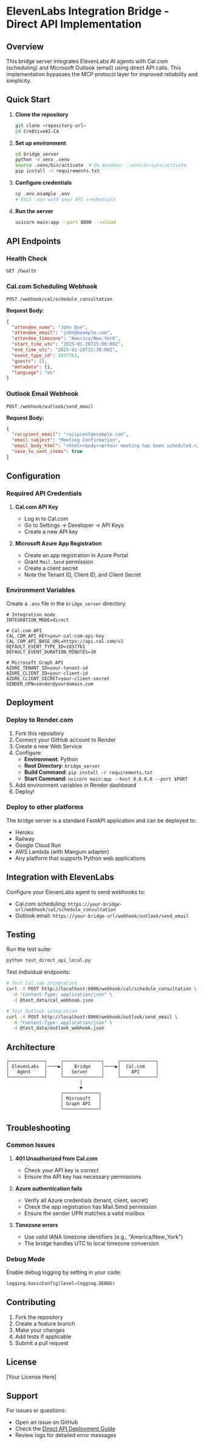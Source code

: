 # ElevenLabs Integration Bridge - Direct API Implementation

## Overview

This bridge server integrates ElevenLabs AI agents with Cal.com (scheduling) and Microsoft Outlook (email) using direct API calls. This implementation bypasses the MCP protocol layer for improved reliability and simplicity.

## Quick Start

1. **Clone the repository**
   ```bash
   git clone <repository-url>
   cd Cre8tiveAI-CA
   ```

2. **Set up environment**
   ```bash
   cd bridge_server
   python -m venv .venv
   source .venv/bin/activate  # On Windows: .venv\Scripts\activate
   pip install -r requirements.txt
   ```

3. **Configure credentials**
   ```bash
   cp .env.example .env
   # Edit .env with your API credentials
   ```

4. **Run the server**
   ```bash
   uvicorn main:app --port 8000 --reload
   ```

## API Endpoints

### Health Check
```
GET /health
```

### Cal.com Scheduling Webhook
```
POST /webhook/cal/schedule_consultation
```

**Request Body:**
```json
{
  "attendee_name": "John Doe",
  "attendee_email": "john@example.com",
  "attendee_timezone": "America/New_York",
  "start_time_utc": "2025-01-28T15:00:00Z",
  "end_time_utc": "2025-01-28T15:30:00Z",
  "event_type_id": 1837761,
  "guests": [],
  "metadata": {},
  "language": "en"
}
```

### Outlook Email Webhook
```
POST /webhook/outlook/send_email
```

**Request Body:**
```json
{
  "recipient_email": "recipient@example.com",
  "email_subject": "Meeting Confirmation",
  "email_body_html": "<html><body><p>Your meeting has been scheduled.</p></body></html>",
  "save_to_sent_items": true
}
```

## Configuration

### Required API Credentials

1. **Cal.com API Key**
   - Log in to Cal.com
   - Go to Settings → Developer → API Keys
   - Create a new API key

2. **Microsoft Azure App Registration**
   - Create an app registration in Azure Portal
   - Grant `Mail.Send` permission
   - Create a client secret
   - Note the Tenant ID, Client ID, and Client Secret

### Environment Variables

Create a `.env` file in the `bridge_server` directory:

```env
# Integration mode
INTEGRATION_MODE=direct

# Cal.com API
CAL_COM_API_KEY=your-cal-com-api-key
CAL_COM_API_BASE_URL=https://api.cal.com/v2
DEFAULT_EVENT_TYPE_ID=1837761
DEFAULT_EVENT_DURATION_MINUTES=30

# Microsoft Graph API
AZURE_TENANT_ID=your-tenant-id
AZURE_CLIENT_ID=your-client-id
AZURE_CLIENT_SECRET=your-client-secret
SENDER_UPN=sender@yourdomain.com
```

## Deployment

### Deploy to Render.com

1. Fork this repository
2. Connect your GitHub account to Render
3. Create a new Web Service
4. Configure:
   - **Environment**: Python
   - **Root Directory**: `bridge_server`
   - **Build Command**: `pip install -r requirements.txt`
   - **Start Command**: `uvicorn main:app --host 0.0.0.0 --port $PORT`
5. Add environment variables in Render dashboard
6. Deploy!

### Deploy to other platforms

The bridge server is a standard FastAPI application and can be deployed to:
- Heroku
- Railway
- Google Cloud Run
- AWS Lambda (with Mangum adapter)
- Any platform that supports Python web applications

## Integration with ElevenLabs

Configure your ElevenLabs agent to send webhooks to:
- Cal.com scheduling: `https://your-bridge-url/webhook/cal/schedule_consultation`
- Outlook email: `https://your-bridge-url/webhook/outlook/send_email`

## Testing

Run the test suite:
```bash
python test_direct_api_local.py
```

Test individual endpoints:
```bash
# Test Cal.com integration
curl -X POST http://localhost:8000/webhook/cal/schedule_consultation \
  -H "Content-Type: application/json" \
  -d @test_data/cal_webhook.json

# Test Outlook integration
curl -X POST http://localhost:8000/webhook/outlook/send_email \
  -H "Content-Type: application/json" \
  -d @test_data/outlook_webhook.json
```

## Architecture

```
┌─────────────┐     ┌──────────────┐     ┌─────────────┐
│ ElevenLabs  │────▶│    Bridge    │────▶│  Cal.com    │
│   Agent     │     │   Server     │     │    API      │
└─────────────┘     └──────────────┘     └─────────────┘
                           │
                           ▼
                    ┌─────────────┐
                    │ Microsoft   │
                    │ Graph API   │
                    └─────────────┘
```

## Troubleshooting

### Common Issues

1. **401 Unauthorized from Cal.com**
   - Check your API key is correct
   - Ensure the API key has necessary permissions

2. **Azure authentication fails**
   - Verify all Azure credentials (tenant, client, secret)
   - Check the app registration has Mail.Send permission
   - Ensure the sender UPN matches a valid mailbox

3. **Timezone errors**
   - Use valid IANA timezone identifiers (e.g., "America/New_York")
   - The bridge handles UTC to local timezone conversion

### Debug Mode

Enable debug logging by setting in your code:
```python
logging.basicConfig(level=logging.DEBUG)
```

## Contributing

1. Fork the repository
2. Create a feature branch
3. Make your changes
4. Add tests if applicable
5. Submit a pull request

## License

[Your License Here]

## Support

For issues or questions:
- Open an issue on GitHub
- Check the [Direct API Deployment Guide](DIRECT_API_DEPLOYMENT_GUIDE.md)
- Review logs for detailed error messages
